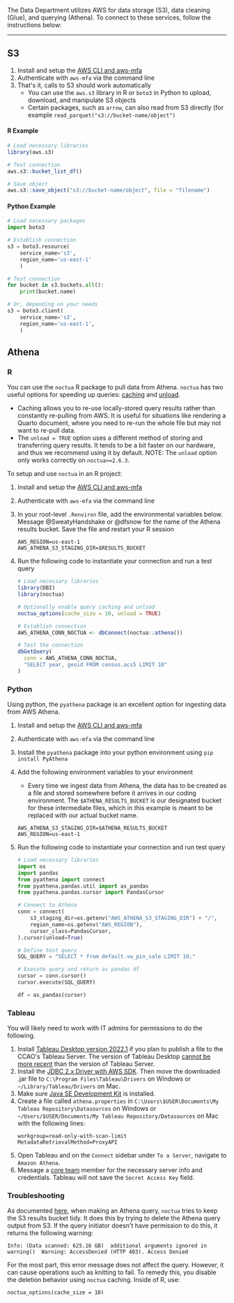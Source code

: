 The Data Department utilizes AWS for data storage (S3), data cleaning (Glue), and querying (Athena). To connect to these services, follow the instructions below:

---

## S3

1. Install and setup the [AWS CLI and aws-mfa](/How-To/Setup-the-AWS-Command-Line-Interface-and-Multi-factor-Authentication.md)
2. Authenticate with `aws-mfa` via the command line
3. That's it, calls to S3 should work automatically
    - You can use the `aws.s3` library in R or `boto3` in Python to upload, download, and manipulate S3 objects
    - Certain packages, such as `arrow`, can also read from S3 directly (for example `read_parquet("s3://bucket-name/object")`

#### R Example

```r
# Load necessary libraries
library(aws.s3)

# Test connection
aws.s3::bucket_list_df()

# Save object
aws.s3::save_object("s3://bucket-name/object", file = "filename")
```

#### Python Example

```python
# Load necessary packages
import boto3

# Establish connection
s3 = boto3.resource(
    service_name='s3',
    region_name='us-east-1'
    )

# Test connection
for bucket in s3.buckets.all():
    print(bucket.name)

# Or, depending on your needs
s3 = boto3.client(
    service_name='s3',
    region_name='us-east-1',
    )
```

## Athena

### R

You can use the `noctua` R package to pull data from Athena. `noctua` has two useful options for speeding up queries: [caching](https://dyfanjones.github.io/noctua/articles/aws_athena_query_caching.html) and [unload](https://dyfanjones.github.io/noctua/articles/aws_athena_unload.html).

- Caching allows you to re-use locally-stored query results rather than constantly re-pulling from AWS. It is useful for situations like rendering a Quarto document, where you need to re-run the whole file but may not want to re-pull data.
- The `unload = TRUE` option uses a different method of storing and transferring query results. It tends to be a bit faster on our hardware, and thus we recommend using it by default. NOTE: The `unload` option only works correctly on `noctua>=2.6.3`.

To setup and use `noctua` in an R project:

1. Install and setup the [AWS CLI and aws-mfa](/How-To/Setup-the-AWS-Command-Line-Interface-and-Multi‐factor-Authentication.md)
2. Authenticate with `aws-mfa` via the command line
3. In your root-level `.Renviron` file, add the environmental variables below. Message @SweatyHandshake or @dfsnow for the name of the Athena results bucket. Save the file and restart your R session
    ```
    AWS_REGION=us-east-1
    AWS_ATHENA_S3_STAGING_DIR=$RESULTS_BUCKET
    ```
4. Run the following code to instantiate your connection and run a test query

    ```r
    # Load necessary libraries
    library(DBI)
    library(noctua)

    # Optionally enable query caching and unload
    noctua_options(cache_size = 10, unload = TRUE)

    # Establish connection
    AWS_ATHENA_CONN_NOCTUA <- dbConnect(noctua::athena())

    # Test the connection
    dbGetQuery(
      conn = AWS_ATHENA_CONN_NOCTUA,
      "SELECT year, geoid FROM census.acs5 LIMIT 10"
    )
    ```

### Python

Using python, the `pyathena` package is an excellent option for ingesting data from AWS Athena.

1. Install and setup the [AWS CLI and aws-mfa](/How-To/Setup-the-AWS-Command-Line-Interface-and-Multi‐factor-Authentication.md)
2. Authenticate with `aws-mfa` via the command line
3. Install the `pyathena` package into your python environment using `pip install PyAthena`
4. Add the following environment variables to your environment
    - Every time we ingest data from Athena, the data has to be created as a file and stored somewhere before it arrives in our coding environment. The `$ATHENA_RESULTS_BUCKET` is our designated bucket for these intermediate files, which in this example is meant to be replaced with our actual bucket name.
    ```
    AWS_ATHENA_S3_STAGING_DIR=$ATHENA_RESULTS_BUCKET
    AWS_REGION=us-east-1
    ```
5. Run the following code to instantiate your connection and run test query

    ```python
    # Load necessary libraries
    import os
    import pandas
    from pyathena import connect
    from pyathena.pandas.util import as_pandas
    from pyathena.pandas.cursor import PandasCursor

    # Connect to Athena
    conn = connect(
        s3_staging_dir=os.getenv("AWS_ATHENA_S3_STAGING_DIR") + "/",
        region_name=os.getenv("AWS_REGION"),
        cursor_class=PandasCursor,
    ).cursor(unload=True)

    # Define test query
    SQL_QUERY = "SELECT * from default.vw_pin_sale LIMIT 10;"

    # Execute query and return as pandas df
    cursor = conn.cursor()
    cursor.execute(SQL_QUERY)

    df = as_pandas(cursor)
    ```

### Tableau

You will likely need to work with IT admins for permissions to do the following. 

1. Install [Tableau Desktop version 2022.1](https://www.tableau.com/support/releases/desktop/2022.1.23) if you plan to publish a file to the CCAO's Tableau Server. The version of Tableau Desktop [cannot be more recent](https://help.tableau.com/current/desktopdeploy/en-us/desktop_deploy_version_compat_top.htm) than the version of Tableau Server.
2. Install the [JDBC 2.x Driver with AWS SDK](https://docs.aws.amazon.com/athena/latest/ug/jdbc-v2.html). Then move the downloaded .jar file to `C:\Program Files\Tableau\Drivers` on Windows or `~/Library/Tableau/Drivers` on Mac. 
3. Make sure [Java SE Development Kit](https://www.oracle.com/java/technologies/downloads/) is installed.
4. Create a file called `athena.properties` in `C:\Users\$USER\Documents\My Tableau Repository\Datasources` on Windows or `~/Users/$USER/Documents/My Tableau Repository/Datasources` on Mac with the following lines:
    ```
    workgroup=read-only-with-scan-limit
    MetadataRetrievalMethod=ProxyAPI
    ```
3. Open Tableau and on the `Connect` sidebar under `To a Server`, navigate to `Amazon Athena`.
4. Message a [core team](https://github.com/orgs/ccao-data/teams/core-team) member for the necessary server info and credentials. Tableau will not save the `Secret Access Key` field.

### Troubleshooting

As documented [here](https://github.com/DyfanJones/noctua/issues/96), when making an Athena query, `noctua` tries to keep the S3 results bucket tidy. It does this by trying to delete the Athena query output from S3. If the query initiator doesn't have permission to do this, it returns the following warning:

`Info: (Data scanned: 625.16 GB)  additional arguments ignored in warning()  Warning: AccessDenied (HTTP 403). Access Denied`

For the most part, this error message does not affect the query. However, it can cause operations such as knitting to fail. To remedy this, you disable the deletion behavior using `noctua` caching. Inside of R, use:

 ```
 noctua_options(cache_size = 10)
 ```
